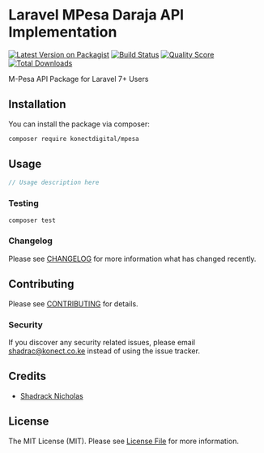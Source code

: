 # Laravel MPesa Daraja API Implementation

[![Latest Version on Packagist](https://img.shields.io/packagist/v/konectdigital/mpesa.svg?style=flat-square)](https://packagist.org/packages/konectdigital/mpesa)
[![Build Status](https://img.shields.io/travis/konectdigital/mpesa/master.svg?style=flat-square)](https://travis-ci.org/konectdigital/mpesa)
[![Quality Score](https://img.shields.io/scrutinizer/g/konectdigital/mpesa.svg?style=flat-square)](https://scrutinizer-ci.com/g/konectdigital/mpesa)
[![Total Downloads](https://img.shields.io/packagist/dt/konectdigital/mpesa.svg?style=flat-square)](https://packagist.org/packages/konectdigital/mpesa)

M-Pesa API Package for Laravel 7+ Users

## Installation

You can install the package via composer:

```bash
composer require konectdigital/mpesa
```

## Usage

```php
// Usage description here
```

### Testing

```bash
composer test
```

### Changelog

Please see [CHANGELOG](CHANGELOG.md) for more information what has changed recently.

## Contributing

Please see [CONTRIBUTING](CONTRIBUTING.md) for details.

### Security

If you discover any security related issues, please email shadrac@konect.co.ke instead of using the issue tracker.

## Credits

-   [Shadrack Nicholas](https://github.com/konectdigital)

## License

The MIT License (MIT). Please see [License File](LICENSE.md) for more information.
